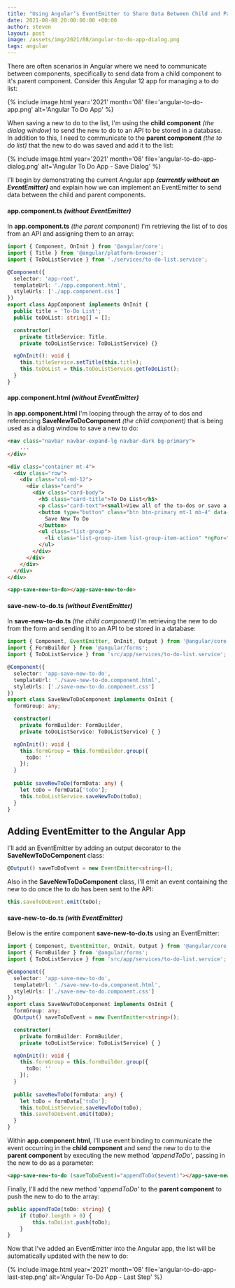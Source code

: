 ```yaml
---
title: "Using Angular’s EventEmitter to Share Data Between Child and Parent Components"
date: 2021-08-08 20:00:00:00 +00:00
author: steven
layout: post
image: /assets/img/2021/08/angular-to-do-app-dialog.png
tags: angular
---
```


There are often scenarios in Angular where we need to communicate between components, specifically to send data from a child component to it's parent component. Consider this Angular 12 app for managing a to do list:

{%
    include image.html
    year='2021'
    month='08'
    file='angular-to-do-app.png'
    alt='Angular To Do App'
%}

When saving a new to do to the list, I'm using the **child component** *(the dialog window)* to send the new to do to an API to be stored in a database. In addition to this, I need to communicate to the **parent component** *(the to do list)* that the new to do was saved and add it to the list:

{%
    include image.html
    year='2021'
    month='08'
    file='angular-to-do-app-dialog.png'
    alt='Angular To Do App - Save Dialog'
%}

I'll begin by demonstrating the current Angular app ***(currently without an EventEmitter)*** and explain how we can implement an EventEmitter to send data between the child and parent components.

#### app.component.ts *(without EventEmitter)*

In **app.component.ts** *(the parent component)* I'm retrieving the list of to dos from an API and assigning them to an array:

```typescript
import { Component, OnInit } from '@angular/core';
import { Title } from '@angular/platform-browser';
import { ToDoListService } from './services/to-do-list.service';

@Component({
  selector: 'app-root',
  templateUrl: './app.component.html',
  styleUrls: ['./app.component.css']
})
export class AppComponent implements OnInit {
  public title = 'To-Do List';
  public toDoList: string[] = [];

  constructor(
    private titleService: Title,
    private toDoListService: ToDoListService) {}

  ngOnInit(): void {
    this.titleService.setTitle(this.title);
    this.toDoList = this.toDoListService.getToDoList();
  }
}
```

#### app.component.html *(without EventEmitter)*

In **app.component.html** I'm looping through the array of to dos and referencing **SaveNewToDoComponent** *(the child component)* that is being used as a dialog window to save a new to do:

```html
<nav class="navbar navbar-expand-lg navbar-dark bg-primary">
    ...
</div>

<div class="container mt-4">
  <div class="row">
    <div class="col-md-12">
      <div class="card">
        <div class="card-body">
          <h5 class="card-title">To Do List</h5>
          <p class="card-text"><small>View all of the to-dos or save a new to-do to the list.</small></p>
          <button type="button" class="btn btn-primary mt-1 mb-4" data-toggle="modal" data-target="#toDoModal">
            Save New To Do
          </button>
          <ul class="list-group">
            <li class="list-group-item list-group-item-action" *ngFor="let toDo of toDoList">{{ toDo }}</li>
          </ul>
        </div>
      </div>
    </div>
  </div>
</div>

<app-save-new-to-do></app-save-new-to-do>
```

#### save-new-to-do.ts *(without EventEmitter)*

In **save-new-to-do.ts** *(the child component)* I'm retrieving the new to do from the form and sending it to an API to be stored in a database:

```typescript
import { Component, EventEmitter, OnInit, Output } from '@angular/core';
import { FormBuilder } from '@angular/forms';
import { ToDoListService } from 'src/app/services/to-do-list.service';

@Component({
  selector: 'app-save-new-to-do',
  templateUrl: './save-new-to-do.component.html',
  styleUrls: ['./save-new-to-do.component.css']
})
export class SaveNewToDoComponent implements OnInit {
  formGroup: any;

  constructor(
    private formBuilder: FormBuilder,
    private toDoListService: ToDoListService) { }

  ngOnInit(): void {
    this.formGroup = this.formBuilder.group({
      toDo: ''
    });
  }
  
  public saveNewToDo(formData: any) {
    let toDo = formData['toDo'];
    this.toDoListService.saveNewToDo(toDo);
  }
}
```

## Adding EventEmitter to the Angular App

I'll add an EventEmitter by adding an output decorator to the **SaveNewToDoComponent** class:

```typescript
@Output() saveToDoEvent = new EventEmitter<string>();
```

Also in the **SaveNewToDoComponent** class, I'll emit an event containing the new to do once the to do has been sent to the API:

```typescript
this.saveToDoEvent.emit(toDo);
```

#### save-new-to-do.ts  *(with EventEmitter)*

Below is the entire component **save-new-to-do.ts** using an EventEmitter:

```typescript
import { Component, EventEmitter, OnInit, Output } from '@angular/core';
import { FormBuilder } from '@angular/forms';
import { ToDoListService } from 'src/app/services/to-do-list.service';

@Component({
  selector: 'app-save-new-to-do',
  templateUrl: './save-new-to-do.component.html',
  styleUrls: ['./save-new-to-do.component.css']
})
export class SaveNewToDoComponent implements OnInit {
  formGroup: any;
  @Output() saveToDoEvent = new EventEmitter<string>();

  constructor(
    private formBuilder: FormBuilder,
    private toDoListService: ToDoListService) { }

  ngOnInit(): void {
    this.formGroup = this.formBuilder.group({
      toDo: ''
    });
  }
  
  public saveNewToDo(formData: any) {
    let toDo = formData['toDo'];
    this.toDoListService.saveNewToDo(toDo);
    this.saveToDoEvent.emit(toDo);
  }
}
```

Within **app.component.html**, I'll use event binding to communicate the event occurring in the **child component** and send the new to do to the **parent component** by executing the new method *'appendToDo'*, passing in the new to do as a parameter:

```html
<app-save-new-to-do (saveToDoEvent)="appendToDo($event)"></app-save-new-to-do>
```

Finally, I'll add the new method *'appendToDo'* to the **parent component** to push the new to do to the array:

```typescript
public appendToDo(toDo: string) {
    if (toDo?.length > 0) {
        this.toDoList.push(toDo);
    }
}
```

Now that I've added an EventEmitter into the Angular app, the list will be automatically updated with the new to do:

{%
    include image.html
    year='2021'
    month='08'
    file='angular-to-do-app-last-step.png'
    alt='Angular To-Do App - Last Step'
%}